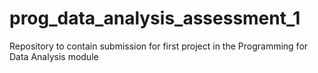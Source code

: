 # prog_data_analysis_assessment_1
Repository to contain submission for first project in the Programming for Data Analysis module
